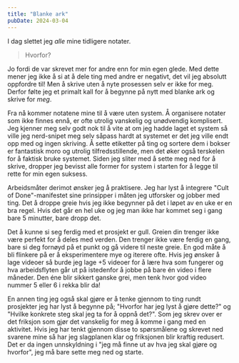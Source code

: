 ```yaml
---
title: "Blanke ark"
pubDate: 2024-03-04
---
```


I dag slettet jeg _alle_ mine tidligere notater.

> Hvorfor?

Jo fordi de var skrevet mer for andre enn for min egen glede. Med dette mener jeg ikke å si at å dele ting med andre er negativt, det vil jeg absolutt oppfordre til! Men å skrive uten å nyte prosessen selv er ikke for meg. Derfor følte jeg et primalt kall for å begynne på nytt med blanke ark og skrive for _meg_.

Fra nå kommer notatene mine til å være uten system. Å organisere notater som ikke finnes ennå, er ofte utrolig vanskelig og unødvendig komplisert. Jeg kjenner meg selv godt nok til å vite at om jeg hadde laget et system så ville jeg nerd-snipet meg selv såpass hardt at systemet er det jeg ville endt opp med og ingen skriving. Å sette etiketter på ting og sortere dem i bokser er fantastisk moro og utrolig tilfredsstillende, men det øker også terskelen for å faktisk bruke systemet. Siden jeg sliter med å sette meg ned for å skrive, dropper jeg bevisst alle former for system i starten for å legge til rette for min egen suksess.

Arbeidsmåter derimot ønsker jeg å praktisere. Jeg har lyst å integrere "Cult of Done"-manifestet sine prinsipper i måten jeg utforsker og jobber med ting. Det å droppe greie hvis jeg ikke begynner på det i løpet av en uke er en bra regel. Hvis det går en hel uke og jeg man ikke har kommet seg i gang bare 5 minutter, bare dropp det.

Det å kunne si seg ferdig med et prosjekt er gull. Greien din trenger ikke være perfekt for å deles med verden. Den trenger ikke være ferdig en gang, bare si deg fornøyd på et punkt og gå videre til neste greie. En god måte å bli flinkere på er å eksperimentere mye og iterere ofte. Hvis jeg ønsker å lage videoer så burde jeg lage +5 videoer for å lære hva som fungerer og hva arbeidsflyten går ut på istedenfor å jobbe på bare én video i flere måneder. Den éne blir sikkert ganske grei, men tenk hvor god video nummer 5 eller 6 i rekka blir da!

En annen ting jeg også skal gjøre er å tenke gjennom to ting rundt prosjekter jeg har lyst å begynne på; "Hvorfor har jeg lyst å gjøre dette?" og "Hvilke konkrete steg skal jeg ta for å oppnå det?". Som jeg skrev over er det friksjon som gjør det vanskelig for meg å komme i gang med en aktivitet. Hvis jeg har tenkt gjennom disse to spørsmålene og skrevet ned svarene mine så har jeg slagplanen klar og friksjonen blir kraftig redusert. Det er da ingen unnskyldning i "jeg må finne ut av hva jeg skal gjøre og hvorfor", jeg må bare sette meg ned og starte.
